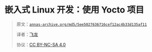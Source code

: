 # 嵌入式 Linux 开发：使用 Yocto 项目

> 原文：[`annas-archive.org/md5/5ee5027636716cef12ac4b33d135af11`](https://annas-archive.org/md5/5ee5027636716cef12ac4b33d135af11)
> 
> 译者：[飞龙](https://github.com/wizardforcel)
> 
> 协议：[CC BY-NC-SA 4.0](http://creativecommons.org/licenses/by-nc-sa/4.0/)